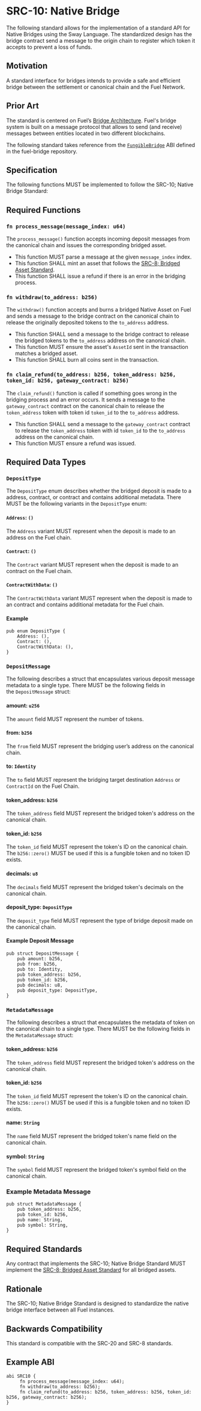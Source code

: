 # SRC-10: Native Bridge

The following standard allows for the implementation of a standard API for Native Bridges using the Sway Language. The standardized design has the bridge contract send a message to the origin chain to register which token it accepts to prevent a loss of funds.

## Motivation

A standard interface for bridges intends to provide a safe and efficient bridge between the settlement or canonical chain and the Fuel Network.

## Prior Art

The standard is centered on Fuel’s [Bridge Architecture](https://github.com/FuelLabs/fuel-bridge/blob/main/docs/ARCHITECTURE.md). Fuel's bridge system is built on a message protocol that allows to send (and receive) messages between entities located in two different blockchains.

The following standard takes reference from the [`FungibleBridge`](https://github.com/FuelLabs/fuel-bridge/blob/3971081850e7961d9b649edda4cad8a848ee248e/packages/fungible-token/bridge-fungible-token/src/interface.sw#L22) ABI defined in the fuel-bridge repository.

## Specification

The following functions MUST be implemented to follow the SRC-10; Native Bridge Standard:

## Required Functions

### `fn process_message(message_index: u64)`

The `process_message()` function accepts incoming deposit messages from the canonical chain and issues the corresponding bridged asset.

- This function MUST parse a message at the given `message_index` index.
- This function SHALL mint an asset that follows the [SRC-8; Bridged Asset Standard](./src-8-bridged-asset.md).
- This function SHALL issue a refund if there is an error in the bridging process.

### `fn withdraw(to_address: b256)`

The `withdraw()` function accepts and burns a bridged Native Asset on Fuel and sends a message to the bridge contract on the canonical chain to release the originally deposited tokens to the `to_address` address.

- This function SHALL send a message to the bridge contract to release the bridged tokens to the `to_address` address on the canonical chain.
- This function MUST ensure the asset's `AssetId` sent in the transaction matches a bridged asset.
- This function SHALL burn all coins sent in the transaction.

### `fn claim_refund(to_address: b256, token_address: b256, token_id: b256, gateway_contract: b256)`

The `claim_refund()` function is called if something goes wrong in the bridging process and an error occurs. It sends a message to the `gateway_contract` contract on the canonical chain to release the `token_address` token with token id `token_id` to the `to_address` address.

- This function SHALL send a message to the `gateway_contract` contract to release the `token_address` token with id `token_id` to the `to_address` address on the canonical chain.
- This function MUST ensure a refund was issued.

## Required Data Types

### `DepositType`

The `DepositType` enum describes whether the bridged deposit is made to a address, contract, or contract and contains additional metadata. There MUST be the following variants in the `DepositType` enum:

#### `Address`: `()`

The `Address` variant MUST represent when the deposit is made to an address on the Fuel chain.

#### `Contract`: `()`

The `Contract` variant MUST represent when the deposit is made to an contract on the Fuel chain.

#### `ContractWithData`: `()`

The `ContractWithData` variant MUST represent when the deposit is made to an contract and contains additional metadata for the Fuel chain.

#### Example

```sway
pub enum DepositType {
    Address: (),
    Contract: (),
    ContractWithData: (),
}
```

### `DepositMessage`

The following describes a struct that encapsulates various deposit message metadata to a single type. There MUST be the following fields in the `DepositMessage` struct:

#### amount: `u256`

The `amount` field MUST represent the number of tokens.

#### from: `b256`

The `from` field MUST represent the bridging user’s address on the canonical chain.

#### to: `Identity`

The `to` field MUST represent the bridging target destination `Address` or `ContractId` on the Fuel Chain.

#### token_address: `b256`

The `token_address` field MUST represent the bridged token's address on the canonical chain.

#### token_id: `b256`

The `token_id` field MUST represent the token's ID on the canonical chain. The `b256::zero()` MUST be used if this is a fungible token and no token ID exists.

#### decimals: `u8`

The `decimals` field MUST represent the bridged token's decimals on the canonical chain.

#### deposit_type: `DepositType`

The `deposit_type` field MUST represent the type of bridge deposit made on the canonical chain.

#### Example Deposit Message

```sway
pub struct DepositMessage {
    pub amount: b256,
    pub from: b256,
    pub to: Identity,
    pub token_address: b256,
    pub token_id: b256,
    pub decimals: u8,
    pub deposit_type: DepositType,
}
```

### `MetadataMessage`

The following describes a struct that encapsulates the metadata of token on the canonical chain to a single type. There MUST be the following fields in the `MetadataMessage` struct:

#### token_address: `b256`

The `token_address` field MUST represent the bridged token's address on the canonical chain.

#### token_id: `b256`

The `token_id` field MUST represent the token's ID on the canonical chain. The `b256::zero()` MUST be used if this is a fungible token and no token ID exists.

#### name: `String`

The `name` field MUST represent the bridged token's name field on the canonical chain.

#### symbol: `String`

The `symbol` field MUST represent the bridged token's symbol field on the canonical chain.

### Example Metadata Message

```sway
pub struct MetadataMessage {
    pub token_address: b256,
    pub token_id: b256,
    pub name: String,
    pub symbol: String,
}
```

## Required Standards

Any contract that implements the SRC-10; Native Bridge Standard MUST implement the [SRC-8; Bridged Asset Standard](./src-8-bridged-asset.md) for all bridged assets.

## Rationale

The SRC-10; Native Bridge Standard is designed to standardize the native bridge interface between all Fuel instances.

## Backwards Compatibility

This standard is compatible with the SRC-20 and SRC-8 standards.

## Example ABI

```sway
abi SRC10 {
     fn process_message(message_index: u64);
     fn withdraw(to_address: b256);
     fn claim_refund(to_address: b256, token_address: b256, token_id: b256, gateway_contract: b256);
}
```

